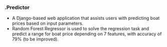 ### .Predictor
* A Django-based web application that assists users with predicting boat prices based on input parameters.
* Random Forest Regressor is used to solve the regression task and predict a range for boat price depending on 7 features, with accuracy of 79% (to be improved).